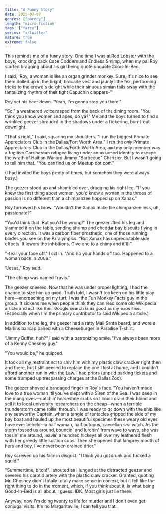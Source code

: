 ```yaml
---
title: "A Funny Story"
date: 2025-07-07
genres: ["parody"]
length: "micro-fiction"
tags: ["farce"]
series: "x/twitter"
mature: true
extreme: false
---
```

This reminds me of a funny story. One time I was at Red Lobster with the boys, knocking back Cape Codders and Endless Shrimp, when my pal Roy started bragging about his girl being quote unquote Good-In-Bed.

I said, 'Roy, a woman is like an organ grinder monkey. Sure, it's nice to see them dolled up in the bright, brocade vest and jaunty little fez, performing tricks to the crowd's delight while their sinuous simian tails sway with the tantalizing rhythm of their tight Capuchin clappers-'"

Roy set his beer down. "Yeah, I'm gonna stop you there."

"So," a weathered voice rasped from the back of the dining room. "You think you know women and apes, do ya?"  Me and the boys turned to find a wrinkled geezer shrouded in the shadows under a flickering, burnt-out downlight.

"That's right," I said, squaring my shoulders. "I run the biggest Primate Appreciators Club in the Dallas/Fort Worth Area." I ran the 𝑜𝑛𝑙𝑦 Primate Appreciators Club in the Dallas/Forth Worth Area, and my only member was a fugitive Carriberean refugee living under an assumed identity to escape the wrath of Haitian Warlord Jimmy "Barbecue" Chérizier. But I wasn't going to tell him that. "You can find us on Meetup dot com."

(I had invited the boys plenty of times, but somehow they were always busy.)

The geezer stood up and shambled over, dragging his right leg. "If you knew the first thing about women, you'd know a woman in the throes of passion is no different than a chimpanzee hopped up on Xanax."

Roy furrowed his brow. "Wouldn't the Xanax make the chimpanzee less, uh, passionate?"

"You'd think that. But you'd be wrong!" The geezer lifted his leg and slammed it on the table, sending shrimp and cheddar bay biscuits flying in every direction. It was a carbon fiber prosthetic, one of those running blades you see on the Paralympics. "But Xanax has unpredictable side effects. It lowers the inhibitions. Give one to a chimp and it'll-"

"-tear your face off." I cut in. "And rip your hands off too. Happened to a woman back in 2009."

"Jesus," Roy said. 

"The chimp was named Travis."

The geezer sneered. Now that he was under proper lighting, I had the chance to size him up good. Truth told, I wasn't too keen on his little play here—encroaching on my turf. I was the Fun Monkey Facts guy in the group. It sickens me when people think they can read some old Wikipedia article and act like their Google search is as good as my expertise. (Especially when I'm the primary contributor to said Wikipedia article.)

In addition to the leg, the geezer had a ratty Mall Santa beard, and wore a Marlins ballcap paired with a Cheeseburger in Paradise T-shirt. 

"Jimmy Buffet, huh?" I said with a patronizing smile. "I've always been more of a Kenny Chesney guy."

"You would be," he quipped.

It took all my restraint not to shiv him with my plastic claw cracker right then and there, but I still needed to replace the one I lost at home, and I couldn't afford another run in with the Law. I had priors (unpaid parking tickets and some trumped up trespassing charges at the Dallas Zoo).

The geezer shoved a bandaged finger in Roy's face. "You haven't made love to a true woman 'til you've slept with a Siren of the Sea. I was deep in the mangroves—catchin' horseshoe crabs so I could drain their blood and sell it to local university researchers on the cheap—when a terrible thunderstorm came rollin' through. I was ready to go down with the ship like any seaworthy Captain, when a tangle of tentacles gripped the side of my bay boat and hauled up the most beautiful specimen these weary old eyes have ever beheld—a half woman, half octopus, caecelian sea witch. As the storm tossed us around, bouncin' and lurchin' from wave to wave, she was tossin' me around, leavin' a hundred hickeys all over my leathered flesh with her greedy little suction cups. Then she opened that lamprey mouth of hers and boy, I've never been drained drier."

Roy screwed up his face in disgust. "I think you got drunk and fucked a squid."

"Summertime, bitch!" I shouted as I lunged at the distracted geezer and severed his carotid artery with the plastic claw cracker. Granted, quoting Mr. Chesney didn't totally totally make sense in context, but it felt like the right thing to do in the moment, which, if you think about it, is what being Good-In-Bed is all about. I guess. IDK. Most girls just lie there. 

Anyway, now I'm doing twenty to life for murder and I don't even get conjugal visits. It's no Margaritaville, I can tell you that.